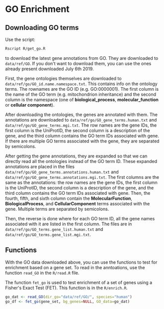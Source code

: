 
# GO Enrichment

## Downloading GO terms

Use the script:

```bash
Rscript R/get_go.R
```

to download the latest gene annotations from GO. They are 
downloaded to `data/ref/GO`. If you don't want to download them, you can 
use the ones already present downloaded July 6th 2019.

First, the gene ontologies themselves are downloaded to 
`data/ref/go/GO_id.name.namespace.txt`. This contains info on the 
ontology terms. The rownames are the GO ID (e.g. GO:0000001). The 
first column is the name of the GO term (e.g. mitochondrion inheritance) 
and the second column is the namespace (one of **biological_process**, 
**molecular_function** or **cellular component**). 

After downloading the ontologies, the genes are annotated with them. The 
annotations are downloaded to `data/ref/go/GO_gene_terms.human.txt` and 
`data/ref/go/GO_gene_terms.mgi.txt`. The row names are the gene IDs, the 
first column is the UniProtID, the second column is a description of the 
gene, and the third column contains the GO term IDs associated with gene. 
If there are multiple GO terms associated with the gene, they are separated 
by semicolons.

After getting the gene annotations, they are expanded so that we can directly 
read all the ontologies instead of the GO term ID. These expanded annotations 
are placed in the files `data/ref/go/GO_gene_terms.annotations.human.txt` and 
`data/ref/go/GO_gene_terms.annotations.mgi.txt`. The first columns are the 
same as the annotations: the row names are the gene IDs, the first column 
is the UniProtID, the second column is a description of the gene, and the 
third column contains the GO term IDs associated with gene. Then, the 
fourth, fifth, and sixth column contain the **MolecularFunction**, 
**BiologicalProcess**, and **CellularComponent** terms associated with the 
gene. Multiple terms are separated by semicolons.

Then, the reverse is done where for each GO term ID, all the gene names associated 
with it are listed in the first column. The files are in 
`data/ref/go/GO_terms.gene_list.human.txt` and 
`data/ref/go/GO_terms.gene_list.mgi.txt`.

## Functions

With the GO data downloaded above, you can use the functions to test for 
enrichment based on a gene set. To read in the anntoations, use the 
function `read_GO` in the `R/read.R` file.

The function `fet_go` is used to test enrichment of a set of genes using 
a Fisher's Exact Test (FET). This function is in the `R/enrich.R`.

```R
go_dat <- read_GO(dir_go="data/ref/GO/", species="human")
go_df <- fet_go(gene_set, bg_genes=NULL, GO_data=go_dat)
```
